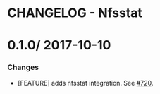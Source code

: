# CHANGELOG - Nfsstat

0.1.0/ 2017-10-10
==================

### Changes

* [FEATURE] adds nfsstat integration. See [#720][].

<!--- The following link definition list is generated by PimpMyChangelog --->
[#720]: https://github.com/DataDog/integrations-core/issues/720
